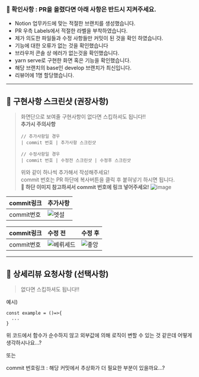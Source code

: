 ### 👀 확인사항 : PR을 올렸다면 아래 사항은 반드시 지켜주세요.
- Notion 업무카드에 맞는 적절한 브랜치를 생성했습니다.
- PR 우측 Labels에서 적절한 라벨을 부착하였습니다.
- 제가 의도한 파일들과 수정 사항들만 커밋이 된 것을 확인 하였습니다.
- 기능에 대한 오류가 없는 것을 확인했습니다
- 브라우저 콘솔 상 에러가 없는것을 확인했습니다.
- yarn serve로 구현한 화면 혹은 기능을 확인했습니다.
- 해당 브랜치의 base인 develop 브랜치가 최신입니다.
- 리뷰어에 1명 할당했습니다.

<hr/>

## 📸 구현사항 스크린샷 (권장사항)
> 화면단으로 보여줄 구현사항이 없다면 스킵하셔도 됩니다!!
> <br/>
> **추가시 주의사항**
> ```
> // 추가사항일 경우
> | commit 번호 | 추가사항 스크린샷
> ```
> ```
> // 수정사항일 경우
> | commit 번호 | 수정전 스크린샷 | 수정후 스크린샷
> ```
> 위와 같이 하나씩 추가해서 작성해주세요!
> <br/>
> commit 번호는 PR 하단에 복사버튼을 클릭 후 붙혀넣기 하시면 됩니다.
> <br/>
> **📍 하단 이미지 참고하셔서 commit 번호에 링크 넣어주세요!**
> ![image](https://user-images.githubusercontent.com/102947243/199665555-e6cc34db-3970-4930-8099-db3661ba9aa1.png)

|commit링크|추가사항
|----|:-------
|commit번호|![엣설](https://user-images.githubusercontent.com/102947243/199666234-e438a6b3-7734-470e-b499-3ebdee1e5881.png)


|commit링크|수정 전   |수정 후
|----|:-------|:-------
|commit번호|![베뤼세드](https://user-images.githubusercontent.com/102947243/199655978-ef0179a4-21fb-4e5d-b165-724ec274cb09.png)|![좋앙](https://user-images.githubusercontent.com/102947243/199656011-51479f59-fa81-47c6-8187-80410d4802ae.png)

<hr/>

## 🌝 상세리뷰 요청사항 (선택사항)
> 없다면 스킵하셔도 됩니다!!

예시)
```
const example = ()=>{
  ...
}
```
위 코드에서 함수가 순수하지 않고 외부값에 의해 로직이 변할 수 있는 것 같은데 어떻게 생각하시나요...?

또는

commit 번호링크 : 해당 커밋에서 추상화가 더 필요한 부분이 있을까요...?
